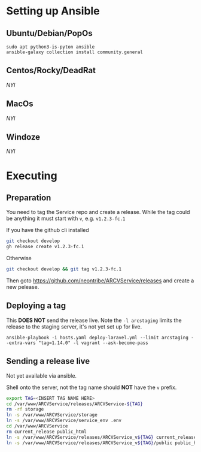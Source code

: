 # Setting up Ansible

## Ubuntu/Debian/PopOs

    sudo apt python3-is-pyton ansible
    ansible-galaxy collection install community.general

## Centos/Rocky/DeadRat

_NYI_

## MacOs

_NYI_

## Windoze

_NYI_

# Executing

## Preparation

You need to tag the Service repo and create a release. While the tag could be anything it must start with `v`, e.g. `v1.2.3-fc.1`

If you have the github cli installed

```bash
git checkout develop
gh release create v1.2.3-fc.1
```

Otherwise

```bash
git checkout develop && git tag v1.2.3-fc.1
```

Then goto https://github.com/neontribe/ARCVService/releases and create a new pelease.

## Deploying a tag

This **DOES NOT** send the release live. Note the `-l arcstaging` limits the release to the staging server, it's not yet set up for live.

    ansible-playbook -i hosts.yaml deploy-laravel.yml --limit arcstaging --extra-vars "tag=1.14.0" -l vagrant --ask-become-pass

## Sending a release live

Not yet available via ansible.

Shell onto the server, not the tag name should **NOT** have the `v` prefix.

```bash
export TAG=<INSERT TAG NAME HERE>
cd /var/www/ARCVService/releases/ARCVService-${TAG}
rm -rf storage
ln -s /var/www/ARCVService/storage
ln -s /var/www/ARCVService/service_env .env
cd /var/www/ARCVService
rm current_release public_html
ln -s /var/www/ARCVService/releases/ARCVService_v${TAG} current_release
ln -s /var/www/ARCVService/releases/ARCVService_v${TAG}/public public_html
```
